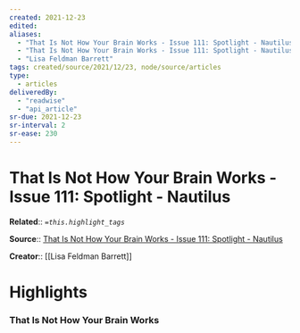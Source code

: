 ```yaml
---
created: 2021-12-23
edited:
aliases:
  - "That Is Not How Your Brain Works - Issue 111: Spotlight - Nautilus"
  - "That Is Not How Your Brain Works - Issue 111: Spotlight - Nautilus by Lisa Feldman Barrett"
  - "Lisa Feldman Barrett"
tags: created/source/2021/12/23, node/source/articles
type: 
  - articles
deliveredBy: 
  - "readwise"
  - "api_article"
sr-due: 2021-12-23
sr-interval: 2
sr-ease: 230
---
```

# That Is Not How Your Brain Works - Issue 111: Spotlight - Nautilus

**Related**:: 
*`=this.highlight_tags`*

**Source**:: [That Is Not How Your Brain Works - Issue 111: Spotlight - Nautilus](https://nautil.us/issue/111/spotlight/that-is-not-how-your-brain-works)

**Creator**:: [[Lisa Feldman Barrett]]

# Highlights
### That Is Not How Your Brain Works
